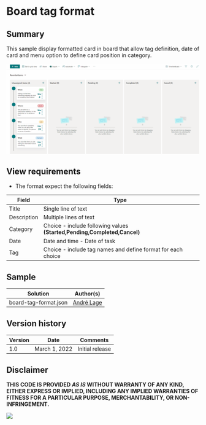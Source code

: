 # Board tag format

## Summary
This sample display formatted card in board that allow tag definition, date of card and menu option to define card position in category. 

![Board tag format](./assets/Board-Card-Tag-formating.gif)

## View requirements
- The format expect the following fields:

Field |Type
--------|---------
Title | Single line of text 
Description | Multiple lines of text
Category | Choice - include following values **(Started,Pending,Completed,Cancel)**
Date | Date and time - Date of task
Tag | Choice - include tag names and define format for each choice

## Sample

Solution|Author(s)
--------|---------
board-tag-format.json | [André Lage](https://twitter.com/aaclage)

## Version history

Version|Date|Comments
-------|----|--------
1.0|March 1, 2022|Initial release


## Disclaimer
**THIS CODE IS PROVIDED *AS IS* WITHOUT WARRANTY OF ANY KIND, EITHER EXPRESS OR IMPLIED, INCLUDING ANY IMPLIED WARRANTIES OF FITNESS FOR A PARTICULAR PURPOSE, MERCHANTABILITY, OR NON-INFRINGEMENT.**

<img src="https://telemetry.sharepointpnp.com/sp-dev-list-formatting/view-samples/board-tag-format" />
